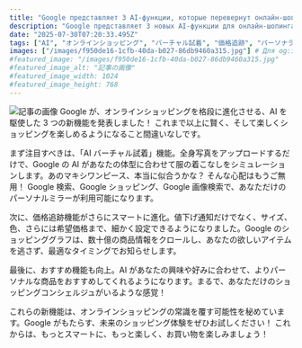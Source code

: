 ```yaml
---
title: "Google представляет 3 AI-функции, которые перевернут онлайн-шопинг!"
description: "Google представляет 3 новых AI-функции для онлайн-шопинга! Виртуальная примерка, умное отслеживание цен и персонализированные рекомендации сделают покупки удобнее и интереснее."
date: "2025-07-30T07:20:33.495Z"
tags: ["AI", "オンラインショッピング", "バーチャル試着", "価格追跡", "パーソナライズ"]
images: ["/images/f950de16-1cfb-40da-b027-86db9460a315.jpg"] # Для og:image
#featured_image: "/images/f950de16-1cfb-40da-b027-86db9460a315.jpg"
#featured_image_alt: "記事の画像"
#featured_image_width: 1024
#featured_image_height: 768
---
```

![記事の画像](/images/f950de16-1cfb-40da-b027-86db9460a315.jpg)
Google が、オンラインショッピングを格段に進化させる、AI を駆使した 3 つの新機能を発表しました！ これまで以上に賢く、そして楽しくショッピングを楽しめるようになること間違いなしです。

まず注目すべきは、「AI バーチャル試着」機能。全身写真をアップロードするだけで、Google の AI があなたの体型に合わせて服の着こなしをシミュレーションします。あのマキシワンピース、本当に似合うかな？ そんな心配はもうご無用！ Google 検索、Google ショッピング、Google 画像検索で、あなただけのパーソナルミラーが利用可能になります。

次に、価格追跡機能がさらにスマートに進化。値下げ通知だけでなく、サイズ、色、さらには希望価格まで、細かく設定できるようになりました。Google のショッピンググラフは、数十億の商品情報をクロールし、あなたの欲しいアイテムを逃さず、最適なタイミングでお知らせします。

最後に、おすすめ機能も向上。AI があなたの興味や好みに合わせて、よりパーソナルな商品をおすすめしてくれるようになります。まるで、あなただけのショッピングコンシェルジュがいるような感覚！

これらの新機能は、オンラインショッピングの常識を覆す可能性を秘めています。Google がもたらす、未来のショッピング体験をぜひお試しください！ これからは、もっとスマートに、もっと楽しく、お買い物を楽しみましょう！
